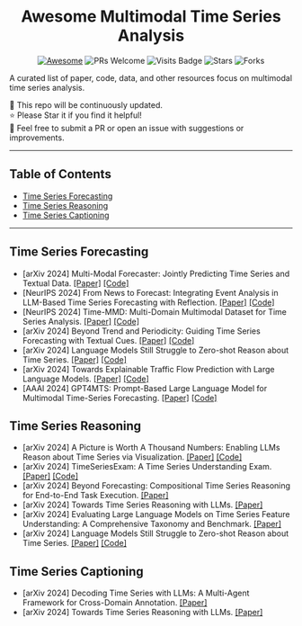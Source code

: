 <div align="center">

# Awesome Multimodal Time Series Analysis

[![Awesome](https://awesome.re/badge.svg)](https://awesome.re)
![PRs Welcome](https://img.shields.io/badge/PRs-Welcome-green)
![Visits Badge](https://badges.pufler.dev/visits/ForestsKing/Awesome-Multimodal-Time-Series)
![Stars](https://img.shields.io/github/stars/ForestsKing/Awesome-Multimodal-Time-Series)
![Forks](https://img.shields.io/github/forks/ForestsKing/Awesome-Multimodal-Time-Series)

</div>

A curated list of paper, code, data, and other resources focus on multimodal time series analysis.

🚀 This repo will be continuously updated. <br>
⭐️ Please Star it if you find it helpful! <br>
🤝 Feel free to submit a PR or open an issue with suggestions or improvements. <br>

---

## Table of Contents

- [Time Series Forecasting](#Time-Series-Forecasting)
- [Time Series Reasoning](#Time-Series-Reasoning)
- [Time Series Captioning](#Time-Series-Captioning)

---

## Time Series Forecasting

- [arXiv 2024] Multi-Modal Forecaster: Jointly Predicting Time Series and Textual Data. [[Paper]](https://arxiv.org/abs/2411.06735) [[Code]](https://github.com/Rose-STL-Lab/Multimodal_Forecasting)
- [NeurIPS 2024] From News to Forecast: Integrating Event Analysis in LLM-Based Time Series Forecasting with Reflection.  [[Paper]](https://arxiv.org/abs/2409.17515) [[Code]](https://github.com/ameliawong1996/From_News_to_Forecast)
- [NeurIPS 2024] Time-MMD: Multi-Domain Multimodal Dataset for Time Series Analysis. [[Paper]](https://arxiv.org/abs/2406.08627) [[Code]](https://github.com/AdityaLab/Time-MMD)
- [arXiv 2024] Beyond Trend and Periodicity: Guiding Time Series Forecasting with Textual Cues. [[Paper]](https://arxiv.org/abs/2405.13522) [[Code]](https://github.com/vewoxic/tgtsf)
- [arXiv 2024] Language Models Still Struggle to Zero-shot Reason about Time Series. [[Paper]](https://arxiv.org/abs/2404.11757) [[Code]](https://github.com/behavioral-data/TSandLanguage)
- [arXiv 2024] Towards Explainable Traffic Flow Prediction with Large Language Models. [[Paper]](https://arxiv.org/abs/2404.02937) [[Code]](https://github.com/guoxs/xtp-llm)
- [AAAI 2024] GPT4MTS: Prompt-Based Large Language Model for Multimodal Time-Series Forecasting. [[Paper]](https://ojs.aaai.org/index.php/AAAI/article/view/30383) [[Code]](https://github.com/Flora-jia-jfr/GPT4MTS-Prompt-based-Large-Language-Model-for-Multimodal-Time-series-Forecasting)

## Time Series Reasoning

- [arXiv 2024] A Picture is Worth A Thousand Numbers: Enabling LLMs Reason about Time Series via Visualization. [[Paper]](https://arxiv.org/abs/2411.06018) [[Code]](https://github.com/haoxin1998/TimberBed-1)
- [arXiv 2024] TimeSeriesExam: A Time Series Understanding Exam. [[Paper]](https://arxiv.org/abs/2410.14752) [[Code]](https://huggingface.co/datasets/AutonLab/TimeSeriesExam1)
- [arXiv 2024] Beyond Forecasting: Compositional Time Series Reasoning for End-to-End Task Execution. [[Paper]](https://arxiv.org/abs/2410.04047)
- [arXiv 2024] Towards Time Series Reasoning with LLMs. [[Paper]](https://arxiv.org/abs/2409.11376)
- [arXiv 2024] Evaluating Large Language Models on Time Series Feature Understanding: A Comprehensive Taxonomy and Benchmark. [[Paper]](https://arxiv.org/abs/2404.16563)
- [arXiv 2024] Language Models Still Struggle to Zero-shot Reason about Time Series. [[Paper]](https://arxiv.org/abs/2404.11757) [[Code]](https://github.com/behavioral-data/TSandLanguage)

## Time Series Captioning

- [arXiv 2024] Decoding Time Series with LLMs: A Multi-Agent Framework for Cross-Domain Annotation. [[Paper]](https://arxiv.org/abs/2410.17462)
- [arXiv 2024] Towards Time Series Reasoning with LLMs. [[Paper]](https://arxiv.org/abs/2409.11376)